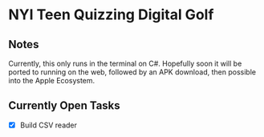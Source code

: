 # NYI Teen Quizzing Digital Golf
## Notes
Currently, this only runs in the terminal on C#. Hopefully soon it will be ported to running on the web, followed by an APK download, then possible into the Apple Ecosystem.
## Currently Open Tasks
- [X] Build CSV reader